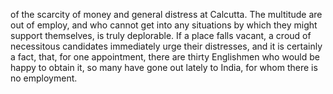 of the scarcity of money and general distress at Calcutta. The
                    multitude are out of employ, and who cannot get into any situations by
                    which they might support themselves, is truly deplorable. If a place
                    falls vacant, a croud of necessitous candidates immediately urge
                    their distresses, and it is certainly a fact, that, for one appointment,
                    there are thirty Englishmen who would be happy to obtain it, so many
                    have gone out lately to India, for whom there is no employment. 